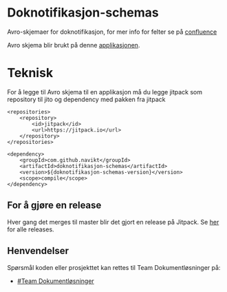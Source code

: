 
# Doknotifikasjon-schemas

Avro-skjemaer for doknotifikasjon, for mer info for felter se på [confluence](https://confluence.adeo.no/display/BOA/doknotifikasjon+-+Funksjonell+Beskrivelse)

Avro skjema blir brukt på denne [applikasjonen](https://github.com/navikt/doknotifikasjon).


# Teknisk

For å legge til Avro skjema til en applikasjon må du legge jitpack som repository til jito og dependency med pakken fra jitpack

``` 	
<repositories>
    <repository>
        <id>jitpack</id>
        <url>https://jitpack.io</url>
    </repository>
</repositories>
```

``` 	
<dependency>
    <groupId>com.github.navikt</groupId>
    <artifactId>doknotifikasjon-schemas</artifactId>
    <version>${doknotifikasjon-schemas-version}</version>
    <scope>compile</scope>
</dependency>
```

## For å gjøre en release

Hver gang det merges til master blir det gjort en release på Jitpack. Se [her](https://jitpack.io/#navikt/doknotifikasjon-schemas) for alle releases.

## Henvendelser
Spørsmål koden eller prosjekttet kan rettes til Team Dokumentløsninger på:
* [\#Team Dokumentløsninger](https://nav-it.slack.com/client/T5LNAMWNA/C6W9E5GPJ)